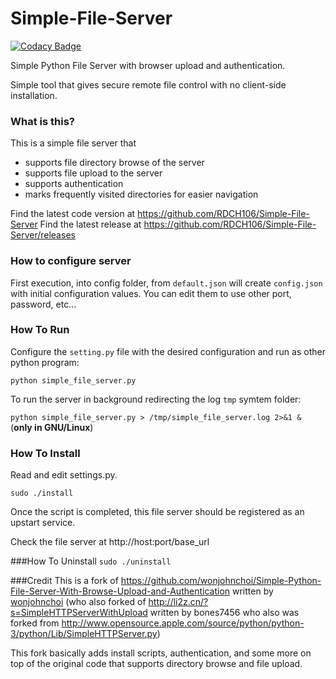 # Simple-File-Server

[![Codacy Badge](https://api.codacy.com/project/badge/Grade/a2b646100fc84cf2901f3ae86dcbdc1d)](https://www.codacy.com/app/RDCH106/Simple-File-Server?utm_source=github.com&amp;utm_medium=referral&amp;utm_content=RDCH106/Simple-File-Server&amp;utm_campaign=Badge_Grade)

Simple Python File Server with browser upload and authentication.

Simple tool that gives secure remote file control with no client-side installation.

### What is this?
This is a simple file server that
* supports file directory browse of the server
* supports file upload to the server
* supports authentication
* marks frequently visited directories for easier navigation

Find the latest code version at https://github.com/RDCH106/Simple-File-Server
Find the latest release at https://github.com/RDCH106/Simple-File-Server/releases

### How to configure server

First execution, into config folder, from `default.json` will create `config.json` with initial configuration values. You can edit them to use other port, password, etc...
 
### How To Run

Configure the `setting.py` file with the desired configuration and run as other python program:

`python simple_file_server.py`

To run the server in background redirecting the log `tmp` symtem folder:

`python simple_file_server.py > /tmp/simple_file_server.log 2>&1 &` (**only in GNU/Linux**)

### How To Install
Read and edit settings.py.

`sudo ./install`

Once the script is completed, this file server should be registered as an upstart service.

Check the file server at http://host:port/base_url

###How To Uninstall
`sudo ./uninstall`

###Credit
This is a fork of https://github.com/wonjohnchoi/Simple-Python-File-Server-With-Browse-Upload-and-Authentication written by [wonjohnchoi](https://github.com/wonjohnchoi) (who also forked of http://li2z.cn/?s=SimpleHTTPServerWithUpload  written by bones7456 who also was forked from http://www.opensource.apple.com/source/python/python-3/python/Lib/SimpleHTTPServer.py)

This fork basically adds install scripts, authentication, and some more on top of the original code that supports directory browse and file upload.
